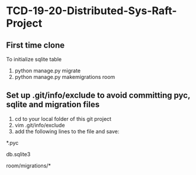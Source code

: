 # TCD-19-20-Distributed-Sys-Raft-Project

## First time clone
To initialize sqlite table 
1. python manage.py migrate
2. python manage.py makemigrations room

## Set up .git/info/exclude to avoid committing pyc, sqlite and migration files
1. cd to your local folder of this git project
2. vim .git/info/exclude
3. add the following lines to the file and save:

  \*.pyc
  
  db.sqlite3
  
  room/migrations/\*
